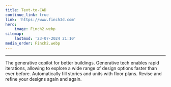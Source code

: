 ```yaml
---
title: Text-to-CAD
continue_link: true
link: 'https://www.finch3d.com'
hero:
    image: Finch2.webp
sitemap:
    lastmod: '23-07-2024 21:10'
media_order: Finch2.webp
---
```


---
The generative copilot for better buildings. Generative tech enables rapid iterations, allowing to explore a wide range of design options faster than ever before. Automatically fill stories and units with floor plans. Revise and refine your designs again and again.